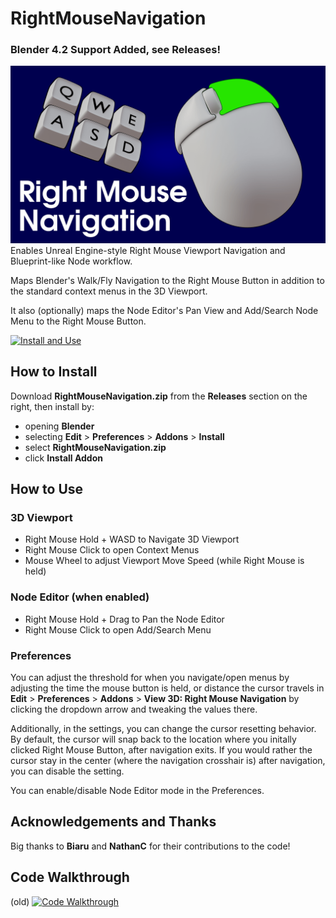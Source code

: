 # RightMouseNavigation
### Blender 4.2 Support Added, see Releases!
![RightMouseNavigation Logo](/RightMouseNavigationLogo.png)
Enables Unreal Engine-style Right Mouse Viewport Navigation and Blueprint-like Node workflow.

Maps Blender's Walk/Fly Navigation to the Right Mouse Button in addition to the standard context menus in the 3D Viewport.

It also (optionally) maps the Node Editor's Pan View and Add/Search Node Menu to the Right Mouse Button.

[![Install and Use](https://img.youtube.com/vi/wIEsuaaS-Hw/0.jpg)](https://www.youtube.com/watch?v=wIEsuaaS-Hw)

## How to Install
Download __RightMouseNavigation.zip__ from the __Releases__ section on the right, then install by:
- opening __Blender__
- selecting __Edit__ > __Preferences__ > __Addons__ > __Install__ 
- select __RightMouseNavigation.zip__
- click __Install Addon__

## How to Use
### 3D Viewport
- Right Mouse Hold + WASD to Navigate 3D Viewport
- Right Mouse Click to open Context Menus
- Mouse Wheel to adjust Viewport Move Speed (while Right Mouse is held)

### Node Editor (when enabled)
- Right Mouse Hold + Drag to Pan the Node Editor
- Right Mouse Click to open Add/Search Menu

### Preferences
You can adjust the threshold for when you navigate/open menus by adjusting the time the mouse button is held, or distance the cursor travels in __Edit__ > __Preferences__ > __Addons__ > __View 3D: Right Mouse Navigation__ by clicking the dropdown arrow and tweaking the values there.

Additionally, in the settings, you can change the cursor resetting behavior. By default, the cursor will snap back to the location where you initally clicked Right Mouse Button, after navigation exits. If you would rather the cursor stay in the center (where the navigation crosshair is) after navigation, you can disable the setting. 

You can enable/disable Node Editor mode in the Preferences.

## Acknowledgements and Thanks

Big thanks to __Biaru__ and __NathanC__ for their contributions to the code!

## Code Walkthrough
(old)
[![Code Walkthrough](https://img.youtube.com/vi/pSrqSz2PcY8/0.jpg)](https://www.youtube.com/watch?v=pSrqSz2PcY8)
